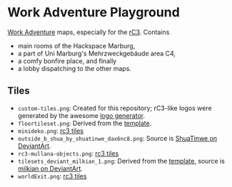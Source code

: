 # Work Adventure Playground

[Work Adventure][workadventure] maps, especially for the [rC3][rc3-howto]. Contains

- main rooms of the Hackspace Marburg,
- a part of Uni Marburg's Mehrzweckgebäude area C4,
- a comfy bonfire place, and finally
- a lobby dispatching to the other maps.


## Tiles

- `custom-tiles.png`: Created for this repository; rC3-like logos were generated by the awesome [logo generator][logogenerator].
- `floortileset.png`: Derived from the [template][workadventure-template].
- `minideko.png`: [rc3 tiles][rc3-tiles]
- `outside_b_shua_by_shuatinwe_dax6nc8.png`: Source is [ShuaTinwe on DeviantArt](https://www.deviantart.com/shuatinwe/art/Outside-B-Shua-660399272).
- `rc3-mullana-objects.png`: [rc3 tiles][rc3-tiles]
- `tilesets_deviant_milkian_1.png`: Derived from the [template][workadventure-template], source is [milkian on DeviantArt](https://www.deviantart.com/milkian/art/Tilesets-FSM-RM2K3-para-VX-Ace-Set-Escritorio-651542743).
- `worldExit.png`: [rc3 tiles][rc3-tiles]


[logogenerator]: https://logogenerator.rc3.world/
[rc3-howto]: https://howto.rc3.world/maps.html
[rc3-tiles]: https://tiles.rc3.world/
[workadventure-template]: https://github.com/thecodingmachine/workadventure-map-starter-kit
[workadventure]: https://workadventu.re/
